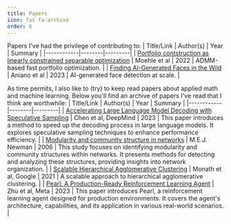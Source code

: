 ```yaml
---
title: Papers
icon: fas fa-archive
order: 6
---
```

Papers I've had the privilege of contributing to:
| Title/Link | Author(s) | Year | Summary |
|------------|--------|---------|
| [Portfolio contstruction as linearly constrained separable optimization](https://arxiv.org/abs/2103.05455) | Moehle et al | 2022 | ADMM-based fast portfolio optimization. |
| [Finding AI-Generated Faces in the Wild](https://arxiv.org/pdf/2311.08577.pdf) | Aniano et al | 2023 | AI-generated face detection at scale. |

As time permits, I also like to (try) to keep read papers about applied math and
machine learning. Below you'll find an archive of papers I've read that I think
are worthwhile:
| Title/Link | Author(s) | Year | Summary |
|------------|--------|---------|
| [Accelerating Large Language Model Decoding with Speculative Sampling](https://arxiv.org/pdf/2302.01318.pdf) | Chen et al, DeepMind | 2023 | This paper introduces a method to speed up the decoding process in large language models. It explores speculative sampling techniques to enhance performance efficiency. |
| [Modularity and community structure in networks](https://www.pnas.org/doi/pdf/10.1073/pnas.0601602103) | M.E.J. Newman | 2006 | This study focuses on identifying modularity and community structures within networks. It presents methods for detecting and analyzing these structures, providing insights into network organization. |
| [Scalable Hierarchical Agglomerative Clustering](https://dl.acm.org/doi/pdf/10.1145/3447548.3467404) | Monath et al, Google | 2021 | A scalable approach to hierarchical agglomerative clustering. |
| [Pearl: A Production-Ready Reinforcement Learning Agent](https://arxiv.org/pdf/2312.03814.pdf) | Zhu et al, Meta | 2023 | This paper introduces Pearl, a reinforcement learning agent designed for production environments. It covers the agent's architecture, capabilities, and its application in various real-world scenarios. |
